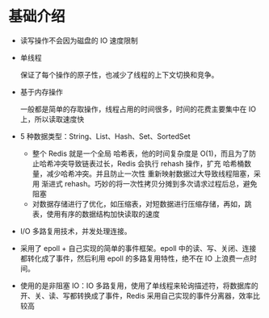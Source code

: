 # 基础介绍

- 读写操作不会因为磁盘的 IO 速度限制

- 单线程

  保证了每个操作的原子性，也减少了线程的上下文切换和竞争。

- 基于内存操作

  一般都是简单的存取操作，线程占用的时间很多，时间的花费主要集中在 IO 上，所以读取速度快

- 5 种数据类型：String、List、Hash、Set、SortedSet

  - 整个 Redis 就是一个全局 哈希表，他的时间复杂度是 O(1)，而且为了防止哈希冲突导致链表过长，Redis 会执行 rehash 操作，扩充 哈希桶数量，减少哈希冲突。并且防止一次性 重新映射数据过大导致线程阻塞，采用 渐进式 rehash。巧妙的将一次性拷贝分摊到多次请求过程后总，避免阻塞
  - 对数据存储进行了优化，如压缩表，对短数据进行压缩存储，再如，跳表，使用有序的数据结构加快读取的速度

-  I/O 多路复用技术，并发处理连接。

  - 采用了 epoll + 自己实现的简单的事件框架。epoll 中的读、写、关闭、连接都转化成了事件，然后利用 epoll 的多路复用特性，绝不在 IO 上浪费一点时间。
  - 使用的是非阻塞 IO：IO 多路复用，使用了单线程来轮询描述符，将数据库的开、关、读、写都转换成了事件，Redis 采用自己实现的事件分离器，效率比较高